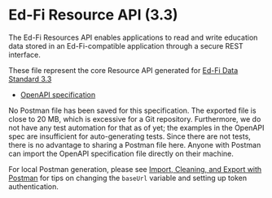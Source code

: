 # Ed-Fi Resource API (3.3)

The Ed-Fi Resources API enables applications to read and write education data
stored in an Ed-Fi-compatible application through a secure REST interface.

These file represent the core Resource API generated for [Ed-Fi Data Standard
3.3](https://techdocs.ed-fi.org/display/EFDS33/Ed-Fi+Data+Standard+v3.3)

* [OpenAPI specification](resources-ds-3.3.yml)

No Postman file has been saved for this specification. The exported file is
close to 20 MB, which is excessive for a Git repository. Furthermore, we do not
have any test automation for that as of yet; the examples in the OpenAPI spec
are insufficient for auto-generating tests. Since there are not tests, there is
no advantage to sharing a Postman file here. Anyone with Postman can import the
OpenAPI specification file directly on their machine.

For local Postman generation, please see
[Import, Cleaning, and Export with Postman](../../docs/IMPORT-EXPORT-POSTMAN.md)
for tips on changing the `baseUrl` variable and setting up token authentication.
